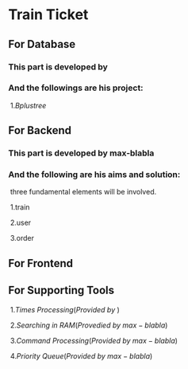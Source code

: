 # Train Ticket

## For Database

### This part is developed by 

### And the followings are his project:

​	$1.Bplustree$



## For Backend

### This part is developed by max-blabla

### And the following are his aims and solution:

​	three fundamental elements will be involved.

​	1.train

​	2.user

​	3.order

## For Frontend

## For Supporting Tools

​	$1.Times\ Processing(Provided\  by \ )$

​	$2.Searching\ in \ RAM(Provedied\ by\ max{-}blabla)$

​	$3.Command\  Processing(Provided\ by \ max{-}blabla)$

​	$4.Priority\ Queue(Provided\ by \ max{-}blabla)$


